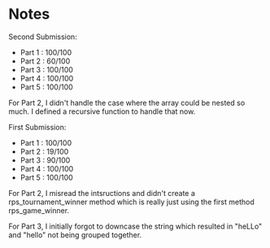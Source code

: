 # Notes

Second Submission:  
* Part 1 : 100/100  
* Part 2 : 60/100  
* Part 3 : 100/100  
* Part 4 : 100/100  
* Part 5 : 100/100  

For Part 2, I didn't handle the case where the array could be nested so much. I defined a
recursive function to handle that now.

First Submission:  
* Part 1 : 100/100  
* Part 2 : 19/100  
* Part 3 : 90/100  
* Part 4 : 100/100  
* Part 5 : 100/100  

For Part 2, I misread the intsructions and didn't create a rps_tournament_winner method which is
really just using the first method rps_game_winner.

For Part 3, I initially forgot to downcase the string which resulted in "heLLo" and "hello" not
being grouped together.
